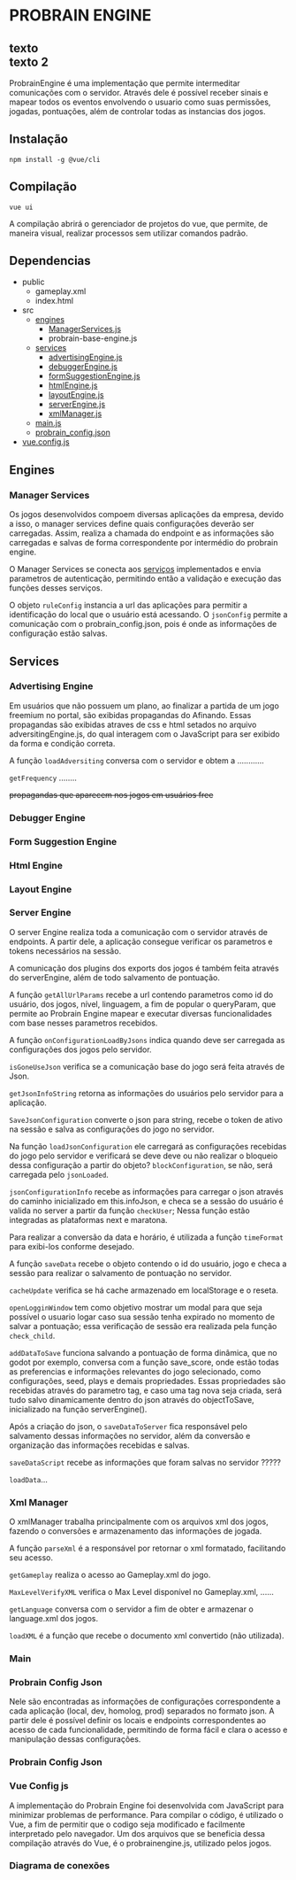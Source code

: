 # PROBRAIN ENGINE
texto
<br>
texto 2
---

ProbrainEngine é uma implementação que permite intermeditar comunicações com o servidor. Através dele é possível receber sinais e mapear todos os eventos envolvendo o usuario como suas permissões, jogadas, pontuações, além de controlar todas as instancias dos jogos.

## Instalação

```
npm install -g @vue/cli
```

## Compilação
```
vue ui
```

A compilação abrirá o gerenciador de projetos do vue, que permite, de maneira visual, realizar processos sem utilizar comandos padrão. 

## Dependencias

- public
  - gameplay.xml
  - index.html
- src
   - [engines](#engines)
      - [ManagerServices.js](#manager-services)
      - probrain-base-engine.js
   - [services](#services)
      - [advertisingEngine.js](#advertising-engine)
      - [debuggerEngine.js](#debugger-engine)
      - [formSuggestionEngine.js](#form-suggestion-engine)
      - [htmlEngine.js](#html-engine)
      - [layoutEngine.js](#layout-engine)
      - [serverEngine.js](#server-engine)
      - [xmlManager.js](#xml-manager)
  - [main.js](#main-js)
  - [probrain_config.json](#probrain-config-json)
- [vue.config.js](#vue-config-js)

     
   
## Engines    

### Manager Services

  Os jogos desenvolvidos compoem diversas aplicações da empresa, devido a isso, o manager services define quais configurações deverão ser carregadas. Assim, realiza a chamada do endpoint e as informações são carregadas e salvas de forma correspondente por intermédio do probrain engine.
  
  O Manager Services se conecta aos [serviços](#services) implementados e envia parametros de autenticação, permitindo então a validação e execução das funções desses serviços. 
       
  O objeto `ruleConfig` instancia a url das aplicações para permitir a identificação do local que o usuário está acessando. O `jsonConfig` permite a comunicação com o probrain_config.json, pois é onde as informações de configuração estão salvas.
  

## Services

### Advertising Engine

Em usuários que não possuem um plano, ao finalizar a partida de um jogo freemium no portal, são exibidas propagandas do Afinando. Essas propagandas são exibidas atraves de css e html setados no arquivo adversitingEngine.js, do qual interagem com o JavaScript para ser exibido da forma e condição correta. 

A função ```loadAdversiting``` conversa com o servidor e obtem a ............

```getFrequency``` ........



~~propagandas que aparecem nos jogos em usuários free~~

### Debugger Engine

### Form Suggestion Engine

### Html Engine

### Layout Engine

### Server Engine

O server Engine realiza toda a comunicação com o servidor através de endpoints. A partir dele, a aplicação consegue verificar os parametros e tokens necessários na sessão.

A comunicação dos plugins dos exports dos jogos é também feita através do serverEngine, além de todo salvamento de pontuação. 

A função ```getAllUrlParams``` recebe a url contendo parametros como id do usuário, dos jogos, nível, linguagem, a fim de popular o queryParam, que permite ao Probrain Engine mapear e executar diversas funcionalidades com base nesses parametros recebidos. 

A função ```onConfigurationLoadByJsons``` indica quando deve ser carregada as configurações dos  jogos pelo servidor. 

```isGoneUseJson``` verifica se a comunicação base do jogo será feita através de Json. 

```getJsonInfoString``` retorna as informações do usuários pelo servidor para a aplicação.

```SaveJsonConfiguration``` converte o json para string, recebe o token de ativo na sessão e salva as configurações do jogo no servidor. 

Na função ```loadJsonConfiguration``` ele carregará as configurações recebidas do jogo pelo servidor e verificará se deve deve ou não realizar o bloqueio dessa configuração a partir do objeto? ```blockConfiguration```, se não, será carregada pelo ```jsonLoaded```.

```jsonConfigurationInfo``` recebe as informações para carregar o json através do caminho inicializado em this.infoJson, e checa se a sessão do usuário é valida no server a partir da função ```checkUser```; Nessa função estão integradas as plataformas next e maratona. 

Para realizar a conversão da data e horário, é utilizada a função ```timeFormat``` para exibi-los conforme desejado. 

A função ```saveData``` recebe o objeto contendo o id do usuário, jogo e checa a sessão para realizar o salvamento de pontuação no servidor. 

```cacheUpdate``` verifica se há cache armazenado em localStorage e o reseta. 

```openLogginWindow``` tem como objetivo mostrar um modal para que seja possível o usuario logar caso sua sessão tenha expirado no momento de salvar a pontuação; essa verificação de sessão era realizada pela função ```check_child```. 

```addDataToSave``` funciona salvando a pontuação de forma dinâmica, que no godot por exemplo, conversa com a função save_score, onde estão todas as preferencias e informações relevantes do jogo selecionado, como configurações, seed, plays e demais propriedades. Essas propriedades são recebidas através do parametro tag, e caso uma tag nova seja criada, será tudo salvo dinamicamente dentro do json através do objectToSave, inicializado na função serverEngine().

Após a criação do json, o ```saveDataToServer``` fica responsável pelo salvamento dessas informações no servidor, além da conversão e organização das informações recebidas e salvas.  

```saveDataScript``` recebe as informações que foram salvas no servidor ?????

```loadData```...

### Xml Manager

O xmlManager trabalha principalmente com os arquivos xml dos jogos, fazendo o conversões e armazenamento das informações de jogada. 

A função ```parseXml``` é a responsável por retornar o xml formatado, facilitando seu acesso.

```getGameplay``` realiza o acesso ao Gameplay.xml do jogo.

```MaxLevelVerifyXML``` verifica o Max Level disponível no Gameplay.xml, ......

```getLanguage``` conversa com o servidor a fim de obter e armazenar o language.xml dos jogos.

```loadXML``` é a função que recebe o documento xml convertido (não utilizada). 


### Main 

### Probrain Config Json

Nele são encontradas as informações de configurações correspondente a cada aplicação (local, dev, homolog, prod) separados no formato json. A partir dele é possível definir os locais e endpoints correspondentes ao acesso de cada funcionalidade, permitindo de forma fácil e clara o acesso e manipulação dessas configurações.


### Probrain Config Json

### Vue Config js

A implementação do Probrain Engine foi desenvolvida com JavaScript para minimizar problemas de performance. Para compilar o código, é utilizado o Vue, a fim de permitir que o codigo seja modificado e facilmente interpretado pelo navegador. Um dos arquivos que se beneficia dessa compilação através do Vue, é o probrainengine.js, utilizado pelos jogos.


### Diagrama de conexões

  <img src="" width="" /> 
  





